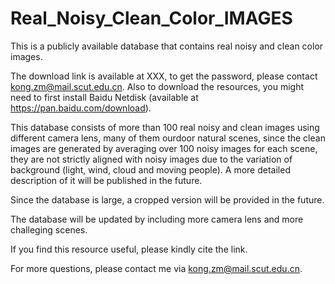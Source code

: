 # Real_Noisy_Clean_Color_IMAGES
This is a publicly available database that contains real noisy and clean color images.

The download link is available at XXX, to get the password, please contact kong.zm@mail.scut.edu.cn. Also to download the resources, you might need to first install Baidu Netdisk (available at https://pan.baidu.com/download).

This database consists of more than 100 real noisy and clean images using different camera lens, many of them ourdoor natural scenes, since the clean images are generated by averaging over 100 noisy images for each scene, they are not strictly aligned with noisy images due to the variation of background (light, wind, cloud and moving people). A more detailed description of it will be published in the future.

Since the database is large, a cropped version will be provided in the future.

The database will be updated by including more camera lens and more challeging scenes.

If you find this resource useful, please kindly cite the link.

For more questions, please contact me via kong.zm@mail.scut.edu.cn.
